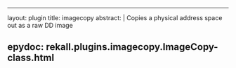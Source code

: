 
---
layout: plugin
title: imagecopy
abstract: |
    Copies a physical address space out as a raw DD image

epydoc: rekall.plugins.imagecopy.ImageCopy-class.html
---
